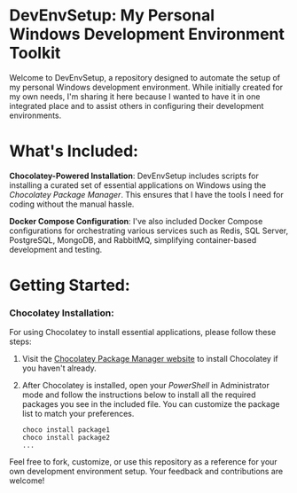 # DevEnvSetup: My Personal Windows Development Environment Toolkit

Welcome to DevEnvSetup, a repository designed to automate the setup of my personal Windows development environment. While initially created for my own needs, I'm sharing it here because I wanted to have it in one integrated place and to assist others in configuring their development environments.

# What's Included:

**Chocolatey-Powered Installation**: DevEnvSetup includes scripts for installing a curated set of essential applications on Windows using the *Chocolatey Package Manager*. This ensures that I have the tools I need for coding without the manual hassle.

**Docker Compose Configuration**: I've also included Docker Compose configurations for orchestrating various services such as Redis, SQL Server, PostgreSQL, MongoDB, and RabbitMQ, simplifying container-based development and testing.

# Getting Started:

### Chocolatey Installation:
For using Chocolatey to install essential applications, please follow these steps:

1. Visit the [Chocolatey Package Manager website](https://chocolatey.org/) to install Chocolatey if you haven't already.
2. After Chocolatey is installed, open your *PowerShell* in Administrator mode and follow the instructions below to install all the required packages you see in the included file. You can customize the package list to match your preferences.

   ```shell
   choco install package1
   choco install package2
   ...
   ```

Feel free to fork, customize, or use this repository as a reference for your own development environment setup. Your feedback and contributions are welcome!
